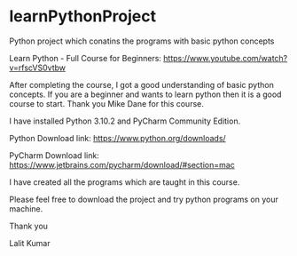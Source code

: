 # learnPythonProject
Python project which conatins the programs with basic python concepts

Learn Python - Full Course for Beginners: https://www.youtube.com/watch?v=rfscVS0vtbw

After completing the course, I got a good understanding of basic python concepts. If you are a beginner and wants to learn python then it is a good course to start. Thank you Mike Dane for this course.

I have installed Python 3.10.2 and PyCharm Community Edition.

Python Download link: https://www.python.org/downloads/

PyCharm Download link: https://www.jetbrains.com/pycharm/download/#section=mac

I have created all the programs which are taught in this course.

Please feel free to download the project and try python programs on your machine.

Thank you

Lalit Kumar



